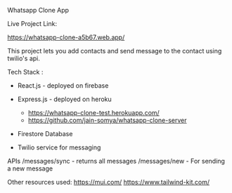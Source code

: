 Whatsapp Clone App


Live Project Link:

https://whatsapp-clone-a5b67.web.app/

This project lets you add contacts and send message to the contact using twilio's api.

Tech Stack :
- React.js - deployed on firebase

- Express.js - deployed on heroku
    - https://whatsapp-clone-test.herokuapp.com/
    - https://github.com/jain-somya/whatsapp-clone-server
- Firestore Database
- Twilio service for messaging

APIs 
/messages/sync - returns all messages 
/messages/new - For sending a new message


Other resources used:
https://mui.com/
https://www.tailwind-kit.com/
